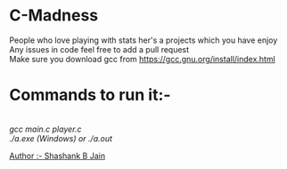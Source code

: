 # C-Madness
People who love playing with stats her's a projects which you have enjoy <br>
Any issues in code feel free to add a pull request <br>
Make sure you download gcc from https://gcc.gnu.org/install/index.html<br>
# Commands to run it:-
<br>
<i>gcc main.c player.c <br>
./a.exe (Windows) or ./a.out 
</i>
<br>

 <u>Author :-  Shashank B Jain</u> 
